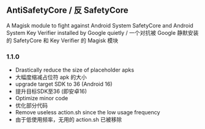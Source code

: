 ## AntiSafetyCore / 反 SafetyCore
A Magisk module to fight against Android System SafetyCore and Android System Key Verifier installed by Google quietly / 一个对抗被 Google 静默安装的 SafetyCore 和 Key Verifier 的 Magisk 模块

### 1.1.0

- Drastically reduce the size of placeholder apks
- 大幅度缩减占位符 apk 的大小
- upgrade target SDK to 36 (Android 16)
- 提升目标SDK至36 (即安卓16)
- Optimize minor code
- 优化部分代码
- Remove useless action.sh since the low usage frequency
- 由于低使用频率，无用的 action.sh 已被移除
